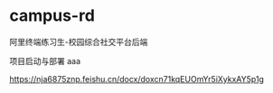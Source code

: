 # campus-rd

阿里终端练习生-校园综合社交平台后端

项目启动与部署 aaa

https://nja6875znp.feishu.cn/docx/doxcn71kqEUOmYr5iXykxAY5p1g
